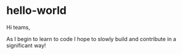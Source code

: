 # hello-world

Hi teams,

As I begin to learn to code I hope to slowly build and contribute in a significant way!
